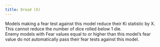 ```yaml
---
title: Dread (X)
---
```

Models making a fear test against this model reduce their Ki statistic by X.  
This cannot reduce the number of dice rolled below 1 die.  
Enemy models with Fear values equal to or higher than this model’s fear value do not automatically pass their fear tests against this model.
